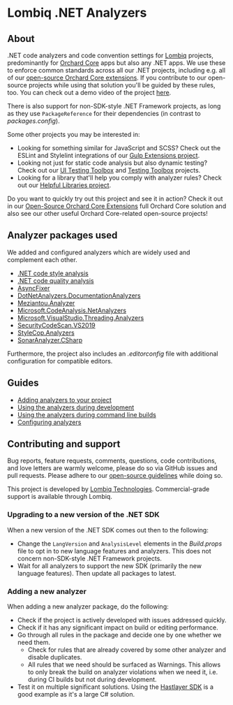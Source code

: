 # Lombiq .NET Analyzers



## About

.NET code analyzers and code convention settings for [Lombiq](https://lombiq.com) projects, predominantly for [Orchard Core](https://www.orchardcore.net/) apps but also any .NET apps. We use these to enforce common standards across all our .NET projects, including e.g. all of our [open-source Orchard Core extensions](https://github.com/Lombiq/Open-Source-Orchard-Core-Extensions). If you contribute to our open-source projects while using that solution you'll be guided by these rules, too. You can check out a demo video of the project [here](https://www.youtube.com/watch?v=dtbGRi3Cezs).

There is also support for non-SDK-style .NET Framework projects, as long as they use `PackageReference` for their dependencies (in contrast to *packages.config*).

Some other projects you may be interested in:

- Looking for something similar for JavaScript and SCSS? Check out the ESLint and Stylelint integrations of our [Gulp Extensions project](https://github.com/Lombiq/Gulp-Extensions).
- Looking not just for static code analysis but also dynamic testing? Check out our [UI Testing Toolbox](https://github.com/Lombiq/UI-Testing-Toolbox) and [Testing Toolbox](https://github.com/Lombiq/Testing-Toolbox) projects.
- Looking for a library that'll help you comply with analyzer rules? Check out our [Helpful Libraries project](https://github.com/Lombiq/Helpful-Libraries).

Do you want to quickly try out this project and see it in action? Check it out in our [Open-Source Orchard Core Extensions](https://github.com/Lombiq/Open-Source-Orchard-Core-Extensions) full Orchard Core solution and also see our other useful Orchard Core-related open-source projects!

## Analyzer packages used

We added and configured analyzers which are widely used and complement each other.

- [.NET code style analysis](https://docs.microsoft.com/en-us/dotnet/fundamentals/code-analysis/overview#code-style-analysis)
- [.NET code quality analysis](https://docs.microsoft.com/en-us/dotnet/fundamentals/code-analysis/overview#code-quality-analysis)
- [AsyncFixer](https://www.nuget.org/packages/AsyncFixer)
- [DotNetAnalyzers.DocumentationAnalyzers](https://www.nuget.org/packages/DotNetAnalyzers.DocumentationAnalyzers/)
- [Meziantou.Analyzer](https://www.nuget.org/packages/Meziantou.Analyzer/)
- [Microsoft.CodeAnalysis.NetAnalyzers](https://www.nuget.org/packages/Microsoft.CodeAnalysis.NetAnalyzers)
- [Microsoft.VisualStudio.Threading.Analyzers](https://www.nuget.org/packages/microsoft.visualstudio.threading.analyzers)
- [SecurityCodeScan.VS2019](https://www.nuget.org/packages/SecurityCodeScan.VS2019/)
- [StyleCop.Analyzers](https://www.nuget.org/packages/StyleCop.Analyzers/)
- [SonarAnalyzer.CSharp](https://www.nuget.org/packages/SonarAnalyzer.CSharp/)

Furthermore, the project also includes an *.editorconfig* file with additional configuration for compatible editors.


## Guides

- [Adding analyzers to your project](Docs/AddingAnalyzers.md)
- [Using the analyzers during development](Docs/UsingAnalyzersDuringDevelopment.md)
- [Using the analyzers during command line builds](Docs/UsingAnalyzersDuringCommandLineBuilds.md)
- [Configuring analyzers](Docs/ConfiguringAnalyzers.md)

## Contributing and support

Bug reports, feature requests, comments, questions, code contributions, and love letters are warmly welcome, please do so via GitHub issues and pull requests. Please adhere to our [open-source guidelines](https://lombiq.com/open-source-guidelines) while doing so.

This project is developed by [Lombiq Technologies](https://lombiq.com/). Commercial-grade support is available through Lombiq.

### Upgrading to a new version of the .NET SDK
When a new version of the .NET SDK comes out then to the following:
- Change the `LangVersion` and `AnalysisLevel` elements in the *Build.props* file to opt in to new language features and analyzers. This does not concern non-SDK-style .NET Framework projects.
- Wait for all analyzers to support the new SDK (primarily the new language features). Then update all packages to latest.

### Adding a new analyzer
When adding a new analyzer package, do the following:

- Check if the project is actively developed with issues addressed quickly.
- Check if it has any significant impact on build or editing performance.
- Go through all rules in the package and decide one by one whether we need them.
    - Check for rules that are already covered by some other analyzer and disable duplicates.
    - All rules that we need should be surfaced as Warnings. This allows to only break the build on analyzer violations when we need it, i.e. during CI builds but not during development.
- Test it on multiple significant solutions. Using the [Hastlayer SDK](https://github.com/Lombiq/Hastlayer-SDK) is a good example as it's a large C# solution.

